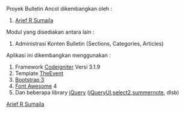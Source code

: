 Proyek Bulletin Ancol dikembangkan oleh :

1. [Arief R Sumaila](https://facebook.com/ariefrs)


Modul yang disediakan antara lain :

1. Administrasi Konten Bulletin (Sections, Categories, Articles)

Aplikasi ini dikembangkan menggunakan :

1. Framework [Codeigniter](https://codeigniter.com/) Versi 3.1.9
2. Template [TheEvent](https://bootstrapmade.com/theevent-conference-event-bootstrap-template/)
3. [Bootstrap 3](https://getbootstrap.com/)
4. [Font Awesome](https://fontawesome.com/) 4
5. Dan beberapa library [jQuery](https://jquery.com) ([jQueryUI](https://jqueryui.com/),[select2](https://select2.org/),[summernote](https://summernote.org/), dlsb)

[Arief R Sumaila](https://facebook.com/ariefrs)
